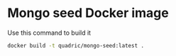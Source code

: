 # Mongo seed Docker image

Use this command to build it

```bash
docker build -t quadric/mongo-seed:latest .
```
